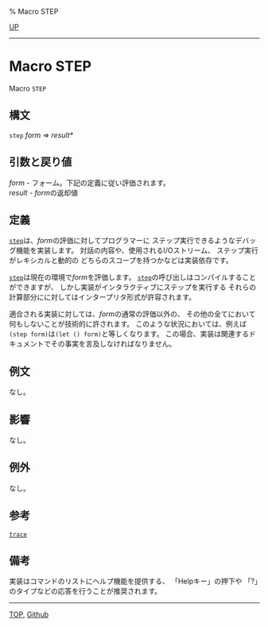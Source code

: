 % Macro STEP

[UP](25.2.html)  

---

# Macro **STEP**


Macro `STEP`


## 構文

`step` *form* => *result\**


## 引数と戻り値

*form* - フォーム。下記の定義に従い評価されます。  
*result* - *form*の返却値


## 定義

[`step`](25.2.step.html)は、*form*の評価に対してプログラマーに
ステップ実行できるようなデバッグ機能を実装します。
対話の内容や、使用されるI/Oストリーム、
ステップ実行がレキシカルと動的の
どちらのスコープを持つかなどは実装依存です。

[`step`](25.2.step.html)は現在の環境で*form*を評価します。
[`step`](25.2.step.html)の呼び出しはコンパイルすることができますが、
しかし実装がインタラクティブにステップを実行する
それらの計算部分にに対してはインタープリタ形式が許容されます。

適合される実装に対しては、*form*の通常の評価以外の、
その他の全てにおいて何もしないことが技術的に許されます。
このような状況においては、例えば`(step form)`は`(let () form)`と等しくなります。
この場合、実装は関連するドキュメントでその事実を言及しなければなりません。


## 例文

なし。


## 影響

なし。


## 例外

なし。


## 参考

[`trace`](25.2.trace.html)


## 備考

実装はコマンドのリストにヘルプ機能を提供する、
「Helpキー」の押下や 「?」のタイプなどの応答を行うことが推奨されます。


---
[TOP](index.html),  [Github](https://github.com/nptcl/npt-japanese)

